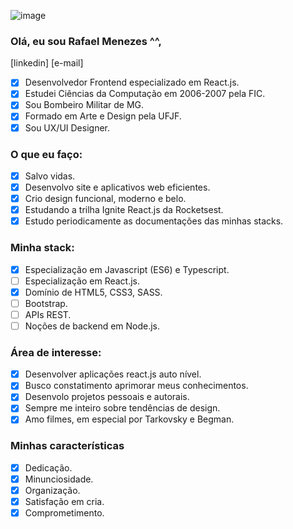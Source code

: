 ![image](https://encrypted-tbn0.gstatic.com/images?q=tbn:ANd9GcTbThZimS_HVwHOo54bcsYQWwv30ZoJRlLX_g&usqp=CAU)

### Olá, eu sou Rafael Menezes ^^,
[linkedin] [e-mail]

- [x] Desenvolvedor Frontend especializado em React.js.
- [x] Estudei Ciências da Computação em 2006-2007 pela FIC.
- [x] Sou Bombeiro Militar de MG.
- [x] Formado em Arte e Design pela UFJF.
- [x] Sou UX/UI Designer.

### O que eu faço:
- [x] Salvo vidas.
- [x] Desenvolvo site e aplicativos web eficientes.
- [x] Crio design funcional, moderno e belo.
- [x] Estudando a trilha Ignite React.js da Rocketsest.
- [x] Estudo periodicamente as documentações das minhas stacks.

### Minha stack:
- [x] Especialização em Javascript (ES6) e Typescript.
- [ ] Especialização em React.js.
- [x] Domínio de HTML5, CSS3, SASS.
- [ ] Bootstrap.
- [ ] APIs REST.
- [ ] Noções de backend em Node.js.

### Área de interesse:
- [x] Desenvolver aplicações react.js auto nível.
- [x] Busco constatimento aprimorar meus conhecimentos.
- [x] Desenvolo projetos pessoais e autorais.
- [x] Sempre me inteiro sobre tendências de design.
- [x] Amo filmes, em especial por Tarkovsky e Begman.

### Minhas características 
- [x] Dedicação.
- [x] Minunciosidade.
- [x] Organização.
- [x] Satisfação em cria.
- [x] Comprometimento.
